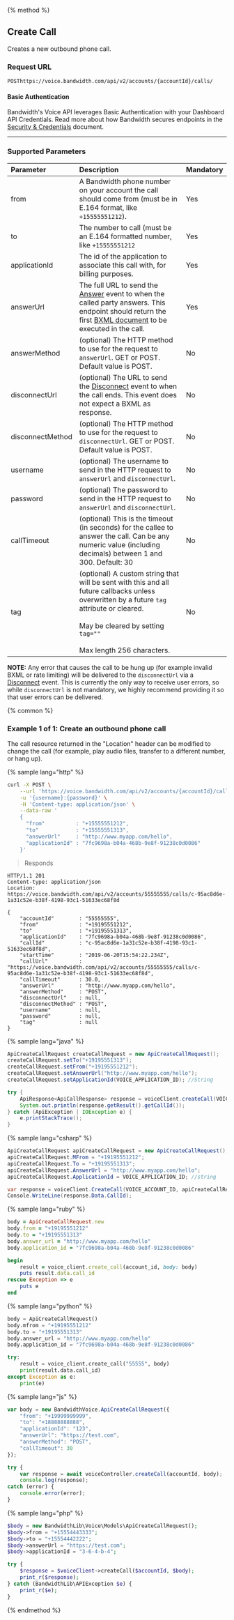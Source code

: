 {% method %}

## Create Call
Creates a new outbound phone call.

### Request URL

<code class="post">POST</code>`https://voice.bandwidth.com/api/v2/accounts/{accountId}/calls/`

#### Basic Authentication

Bandwidth's Voice API leverages Basic Authentication with your Dashboard API Credentials. Read more about how Bandwidth secures endpoints in the [Security & Credentials](../../../guides/accountCredentials.md) document.

---

### Supported Parameters

| Parameter          | Description                                                                                                                                                                                                             | Mandatory |
|:-------------------|:-------------------------------------------------------------------------------------------------------------------------------------------------------------------------------------------------------------------     |:----------|
| from               | A Bandwidth phone number on your account the call should come from (must be in E.164 format, like `+15555551212`).                                                                                                      | Yes       |
| to                 | The number to call (must be an E.164 formatted number, like `+15555551212`                                                                                                                                              | Yes       |
| applicationId      | The id of the application to associate this call with, for billing purposes.                                                                                                                                            | Yes       |
| answerUrl          | The full URL to send the [Answer](../../bxml/callbacks/answer.md) event to when the called party answers. This endpoint should return the first [BXML document](../../bxml/about.md) to be executed in the call.        | Yes       |
| answerMethod       | (optional) The HTTP method to use for the request to `answerUrl`. GET or POST. Default value is POST.                                                                                                                   | No        |
| disconnectUrl      | (optional) The URL to send the [Disconnect](../../bxml/callbacks/disconnect.md) event to when the call ends. This event does not expect a BXML as response.                                                             | No        |
| disconnectMethod   | (optional) The HTTP method to use for the request to `disconnectUrl`. GET or POST. Default value is POST.                                                                                                               | No        |
| username           | (optional) The username to send in the HTTP request to `answerUrl` and `disconnectUrl`.                                                                                                                                 | No        |
| password           | (optional) The password to send in the HTTP request to `answerUrl` and `disconnectUrl`.                                                                                                                                 | No        |
| callTimeout        | (optional) This is the timeout (in seconds) for the callee to answer the call.  Can be any numeric value (including decimals) between 1 and 300.  Default: 30                                                           | No        |
| tag                | (optional) A custom string that will be sent with this and all future callbacks unless overwritten by a future `tag` attribute or cleared.<br><br>May be cleared by setting `tag=""`<br><br>Max length 256 characters.  | No        |

**NOTE:** Any error that causes the call to be hung up (for example invalid BXML or rate limiting) will be delivered to the `disconnectUrl` via a [Disconnect](../../bxml/callbacks/disconnect.md) event.  This is currently the only way to receive user errors, so while `disconnectUrl` is not mandatory, we highly recommend providing it so that user errors can be delivered.

{% common %}

### Example 1 of 1: Create an outbound phone call

<aside class="alert general small">
<p>
The call resource returned in the "Location" header can be modified to change the call (for example, play audio files, transfer to a different number, or hang up).
</p>
</aside>

{% sample lang="http" %}

```bash
curl -X POST \
    --url 'https://voice.bandwidth.com/api/v2/accounts/{accountId}/calls' \
    -u '{username}:{password}' \
    -H 'Content-type: application/json' \
    --data-raw '
    {
      "from"          : "+15555551212",
      "to"            : "+15555551313",
      "answerUrl"     : "http://www.myapp.com/hello",
      "applicationId" : "7fc9698a-b04a-468b-9e8f-91238c0d0086"
    }'
```

> Responds

```http
HTTP/1.1 201
Content-type: application/json
Location: https://voice.bandwidth.com/api/v2/accounts/55555555/calls/c-95ac8d6e-1a31c52e-b38f-4198-93c1-51633ec68f8d

{
    "accountId"        : "55555555",
    "from"             : "+19195551212",
    "to"               : "+19195551313",
    "applicationId"    : "7fc9698a-b04a-468b-9e8f-91238c0d0086",
    "callId"           : "c-95ac8d6e-1a31c52e-b38f-4198-93c1-51633ec68f8d",
    "startTime"        : "2019-06-20T15:54:22.234Z",
    "callUrl"          : "https://voice.bandwidth.com/api/v2/accounts/55555555/calls/c-95ac8d6e-1a31c52e-b38f-4198-93c1-51633ec68f8d",
    "callTimeout"      : 30.0,
    "answerUrl"        : "http://www.myapp.com/hello",
    "answerMethod"     : "POST",
    "disconnectUrl"    : null,
    "disconnectMethod" : "POST",
    "username"         : null,
    "password"         : null,
    "tag"              : null
}
```

{% sample lang="java" %}

```java
ApiCreateCallRequest createCallRequest = new ApiCreateCallRequest();
createCallRequest.setTo("+19195551313");
createCallRequest.setFrom("+19195551212");
createCallRequest.setAnswerUrl("http://www.myapp.com/hello");
createCallRequest.setApplicationId(VOICE_APPLICATION_ID); //String

try {
    ApiResponse<ApiCallResponse> response = voiceClient.createCall(VOICE_ACCOUNT_ID, createCallRequest);
    System.out.println(response.getResult().getCallId());
} catch (ApiException | IOException e) {
    e.printStackTrace();
}
```

{% sample lang="csharp" %}

```csharp
ApiCreateCallRequest apiCreateCallRequest = new ApiCreateCallRequest();
apiCreateCallRequest.MFrom = "+19195551212";
apiCreateCallRequest.To = "+19195551313";
apiCreateCallRequest.AnswerUrl = "http://www.myapp.com/hello";
apiCreateCallRequest.ApplicationId = VOICE_APPLICATION_ID; //string

var response = voiceClient.CreateCall(VOICE_ACCOUNT_ID, apiCreateCallRequest);
Console.WriteLine(response.Data.CallId);
```


{% sample lang="ruby" %}

```ruby
body = ApiCreateCallRequest.new
body.from = "+19195551212"
body.to = "+19195551313"
body.answer_url = "http://www.myapp.com/hello"
body.application_id = "7fc9698a-b04a-468b-9e8f-91238c0d0086"

begin
    result = voice_client.create_call(account_id, body: body)
    puts result.data.call_id
rescue Exception => e
    puts e
end
```

{% sample lang="python" %}

```python
body = ApiCreateCallRequest()
body.mfrom = "+19195551212"
body.to = "+19195551313"
body.answer_url = "http://www.myapp.com/hello"
body.application_id = "7fc9698a-b04a-468b-9e8f-91238c0d0086"

try:
    result = voice_client.create_call("55555", body)
    print(result.data.call_id)
except Exception as e:
    print(e)
```

{% sample lang="js" %}

```js
var body = new BandwidthVoice.ApiCreateCallRequest({
    "from": "+19999999999",
    "to": "+18888888888",
    "applicationId": "123",
    "answerUrl": "https://test.com",
    "answerMethod": "POST",
    "callTimeout": 30
});

try {
    var response = await voiceController.createCall(accountId, body);
    console.log(response);
catch (error) {
    console.error(error);
}
```

{% sample lang="php" %}

```php
$body = new BandwidthLib\Voice\Models\ApiCreateCallRequest();
$body->from = "+15554443333";
$body->to = "+15554442222";
$body->answerUrl = "https://test.com";
$body->applicationId = "3-6-4-b-4";

try {
    $response = $voiceClient->createCall($accountId, $body);
    print_r($response);
} catch (BandwidthLib\APIException $e) {
    print_r($e);
}
```

{% endmethod %}
